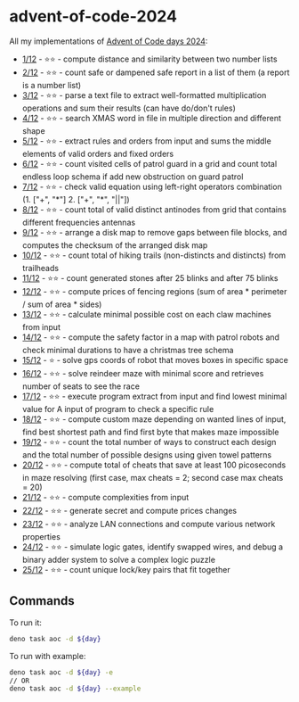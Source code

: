 # advent-of-code-2024

All my implementations of [Advent of Code days 2024](https://adventofcode.com/2024):

- [1/12](days/1/mod.ts) - ⭐⭐ - compute distance and similarity between two number lists
- [2/12](days/2/mod.ts) - ⭐⭐ - count safe or dampened safe report in a list of them (a report is a number list)
- [3/12](days/3/mod.ts) - ⭐⭐ - parse a text file to extract well-formatted multiplication operations and sum their results (can have do/don't rules)
- [4/12](days/4/mod.ts) - ⭐⭐ - search XMAS word in file in multiple direction and different shape
- [5/12](days/5/mod.ts) - ⭐⭐ - extract rules and orders from input and sums the middle elements of valid orders and fixed orders
- [6/12](days/6/mod.ts)  - ⭐⭐ - count visited cells of patrol guard in a grid and count total endless loop schema if add new obstruction on guard patrol
- [7/12](days/7/mod.ts)  - ⭐⭐ - check valid equation using left-right operators combination (1. ["+", "\*"] 2. ["+", "*", "||"])
- [8/12](days/8/mod.ts)  - ⭐⭐ - count total of valid distinct antinodes from grid that contains different frequencies antennas
- [9/12](days/9/mod.ts)  - ⭐⭐ - arrange a disk map to remove gaps between file blocks, and computes the checksum of the arranged disk map
- [10/12](days/10/mod.ts)  - ⭐⭐ - count total of hiking trails (non-distincts and distincts) from trailheads
- [11/12](days/11/mod.ts)  - ⭐⭐ - count generated stones after 25 blinks and after 75 blinks
- [12/12](days/12/mod.ts)  - ⭐⭐ - compute prices of fencing regions (sum of area \* perimeter / sum of area \* sides)
- [13/12](days/13/mod.ts)  - ⭐⭐ - calculate minimal possible cost on each claw machines from input  
- [14/12](days/14/mod.ts)  - ⭐⭐ - compute the safety factor in a map with patrol robots and check minimal durations to have a christmas tree schema
- [15/12](days/15/mod.ts)  - ⭐ - solve gps coords of robot that moves boxes in specific space
- [16/12](days/16/mod.ts)  - ⭐⭐ - solve reindeer maze with minimal score and retrieves number of seats to see the race
- [17/12](days/17/mod.ts)  - ⭐⭐ - execute program extract from input and find lowest minimal value for A input of program to check a specific rule
- [18/12](days/18/mod.ts)  - ⭐⭐ - compute custom maze depending on wanted lines of input, find best shortest path and find first byte that makes maze impossible
- [19/12](days/19/mod.ts)  - ⭐⭐ - count the total number of ways to construct each design and the total number of possible designs using given towel patterns
- [20/12](days/20/mod.ts)  - ⭐⭐ - compute total of cheats that save at least 100 picoseconds in maze resolving (first case, max cheats = 2; second case max cheats = 20)
- [21/12](days/21/mod.ts)  - ⭐⭐ - compute complexities from input
- [22/12](days/22/mod.ts)  - ⭐⭐ - generate secret and compute prices changes
- [23/12](days/23/mod.ts)  - ⭐⭐ - analyze LAN connections and compute various network properties
- [24/12](days/24/mod.ts)  - ⭐⭐ - simulate logic gates, identify swapped wires, and debug a binary adder system to solve a complex logic puzzle
- [25/12](days/25/mod.ts)  - ⭐⭐ - count unique lock/key pairs that fit together

## Commands

To run it:

```sh
deno task aoc -d ${day}
```

To run with example:

```sh
deno task aoc -d ${day} -e
// OR
deno task aoc -d ${day} --example
```
